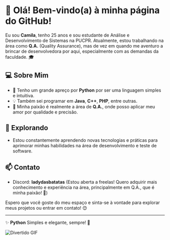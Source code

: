 # 👋 Olá! Bem-vindo(a) à minha página do GitHub!

Eu sou **Camila**, tenho 25 anos e sou estudante de Análise e Desenvolvimento de Sistemas na PUCPR. Atualmente, estou trabalhando na área como **Q.A.** (Quality Assurance), mas de vez em quando me aventuro a brincar de desenvolvedora por aqui, especialmente com as demandas da faculdade. 🎓

## 💻 Sobre Mim

- 🌟 Tenho um grande apreço por **Python** por ser uma linguagem simples e intuitiva.
- 💡 Também sei programar em **Java**, **C++**, **PHP**, entre outras.
- 🧪 Minha paixão é realmente a área de **Q.A.**, onde posso aplicar meu amor por qualidade e precisão.

## 🌱 Explorando

- Estou constantemente aprendendo novas tecnologias e práticas para aprimorar minhas habilidades na área de desenvolvimento e teste de software.

## 📫 Contato

- Discord: **ladydasbatatas** (Estou aberta a freelas! Quero adquirir mais conhecimento e experiência na área, principalmente em Q.A., que é minha paixão! 💖)

Espero que você goste do meu espaço e sinta-se à vontade para explorar meus projetos ou entrar em contato! 😊

---

✨ **Python** Simples e elegante, sempre! 🐍  


![Divertido GIF](https://giphy.com/gifs/kirby-lcwrrsfs4Px6w)
